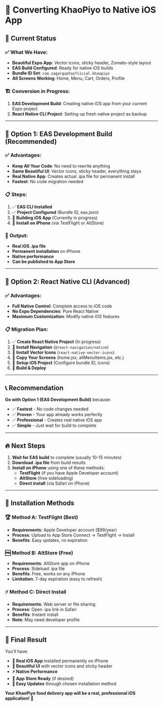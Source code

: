 # 📱 Converting KhaoPiyo to Native iOS App

## 🎯 **Current Status**

### ✅ What We Have:
- **Beautiful Expo App**: Vector icons, sticky header, Zomato-style layout
- **EAS Build Configured**: Ready for native iOS builds
- **Bundle ID Set**: `com.sagarguptaofiicial.khaopiyo`
- **All Screens Working**: Home, Menu, Cart, Orders, Profile

### 🏗️ **Conversion in Progress**:
1. **EAS Development Build**: Creating native iOS app from your current Expo project
2. **React Native CLI Project**: Setting up fresh native project as backup

---

## 🚀 **Option 1: EAS Development Build (Recommended)**

### ✅ **Advantages:**
- **Keep All Your Code**: No need to rewrite anything
- **Same Beautiful UI**: Vector icons, sticky header, everything stays
- **Real Native App**: Creates actual .ipa file for permanent install
- **Fastest**: No code migration needed

### 📋 **Steps:**
1. ✅ **EAS CLI Installed**
2. ✅ **Project Configured** (Bundle ID, eas.json)
3. 🔄 **Building iOS App** (Currently in progress)
4. 📱 **Install on iPhone** (via TestFlight or AltStore)

### 🎯 **Output:**
- **Real iOS .ipa file**
- **Permanent installation** on iPhone
- **Native performance**
- **Can be published to App Store**

---

## 🔧 **Option 2: React Native CLI (Advanced)**

### ✅ **Advantages:**
- **Full Native Control**: Complete access to iOS code
- **No Expo Dependencies**: Pure React Native
- **Maximum Customization**: Modify native iOS features

### 📋 **Migration Plan:**
1. ✅ **Create React Native Project** (In progress)
2. 🔄 **Install Navigation** (`@react-navigation/native`)
3. 🔄 **Install Vector Icons** (`react-native-vector-icons`)
4. 🔄 **Copy Your Screens** (home.jsx, allMenuItems.jsx, etc.)
5. 🔄 **Setup iOS Project** (Configure bundle ID, icons)
6. 🔄 **Build & Deploy**

---

## 📞 **Recommendation**

**Go with Option 1 (EAS Development Build)** because:
- ✅ **Fastest** - No code changes needed
- ✅ **Proven** - Your app already works perfectly
- ✅ **Professional** - Creates real native iOS app
- ✅ **Simple** - Just wait for build to complete

---

## 🔥 **Next Steps**

1. **Wait for EAS build** to complete (usually 10-15 minutes)
2. **Download .ipa file** from build results
3. **Install on iPhone** using one of these methods:
   - **TestFlight** (if you have Apple Developer account)
   - **AltStore** (free sideloading)
   - **Direct install** (via Safari on iPhone)

---

## 📱 **Installation Methods**

### 🏆 **Method A: TestFlight (Best)**
- **Requirements**: Apple Developer account ($99/year)
- **Process**: Upload to App Store Connect → TestFlight → Install
- **Benefits**: Easy updates, no expiration

### 🆓 **Method B: AltStore (Free)**
- **Requirements**: AltStore app on iPhone
- **Process**: Sideload .ipa file
- **Benefits**: Free, works on any iPhone
- **Limitation**: 7-day expiration (easy to refresh)

### ⚡ **Method C: Direct Install**
- **Requirements**: Web server or file sharing
- **Process**: Open .ipa link in Safari
- **Benefits**: Instant install
- **Note**: May need developer profile

---

## 🎉 **Final Result**

You'll have:
- **📱 Real iOS App** installed permanently on iPhone
- **🎨 Beautiful UI** with vector icons and sticky header
- **⚡ Native Performance** 
- **🏪 App Store Ready** (if desired)
- **🔄 Easy Updates** through chosen installation method

**Your KhaoPiyo food delivery app will be a real, professional iOS application! 🚀**
